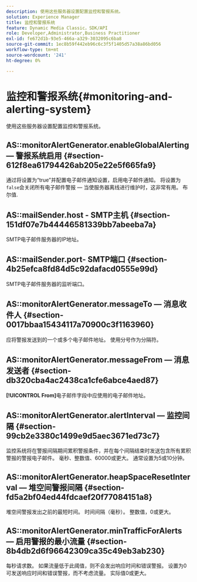 ```yaml
---
description: 使用这些服务器设置配置监控和警报系统。
solution: Experience Manager
title: 监控和警报系统
feature: Dynamic Media Classic，SDK/API
role: Developer,Administrator,Business Practitioner
exl-id: fe672d1b-93e5-466a-a329-3032095c6ba8
source-git-commit: 1ec8b59f442eb96c6c3f5f1405d57a38a86bd056
workflow-type: tm+mt
source-wordcount: '241'
ht-degree: 0%

---
```


# 监控和警报系统{#monitoring-and-alerting-system}

使用这些服务器设置配置监控和警报系统。

## AS::monitorAlertGenerator.enableGlobalAlerting — 警报系统启用 {#section-612f8ea61794426ab205e22e5f665fa9}

通过将设置为“true”并配置电子邮件通知设置，启用电子邮件通知。 将设置为`false`会关闭所有电子邮件警报 — 当使服务器离线进行维护时，这非常有用。 布尔值.

## AS::mailSender.host - SMTP主机 {#section-151df07e7b44446581339bb7abeeba7a}

SMTP电子邮件服务器的IP地址。

## AS::mailSender.port- SMTP端口 {#section-4b25efca8fd84d5c92dafacd0555e99d}

SMTP电子邮件服务器的监听端口。

## AS::monitorAlertGenerator.messageTo — 消息收件人 {#section-0017bbaa15434117a70900c3f1163960}

应将警报发送到的一个或多个电子邮件地址。 使用分号作为分隔符。

## AS::monitorAlertGenerator.messageFrom — 消息发送者 {#section-db320cba4ac2438ca1cfe6abce4aed87}

**[!UICONTROL From]**&#x200B;电子邮件字段中应使用的电子邮件地址。

## AS::monitorAlertGenerator.alertInterval — 监控间隔 {#section-99cb2e3380c1499e9d5aec3671ed73c7}

监控系统将在警报间隔期间累积警报条件，并在每个间隔结束时发送包含所有累积警报的警报电子邮件。 毫秒、整数值、60000或更大。 通常设置为5或10分钟。

## AS::monitorAlertGenerator.heapSpaceResetInterval — 堆空间警报间隔 {#section-fd5a2bf04ed44fdcaef20f77084151a8}

堆空间警报发出之前的最短时间。 时间间隔（毫秒）。 整数值，0或更大。

## AS::monitorAlertGenerator.minTrafficForAlerts — 启用警报的最小流量 {#section-8b4db2d6f96642309ca35c49eb3ab230}

每秒请求数。 如果流量低于此阈值，则不会发出响应时间和错误警报。 设置为0可发送响应时间和错误警报，而不考虑流量。 实际值0或更大。
